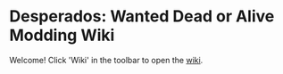 # Desperados: Wanted Dead or Alive Modding Wiki

Welcome! Click 'Wiki' in the toolbar to open the [wiki](https://github.com/DesperadosModdingWiki/Desperados1ModdingWiki/wiki).
